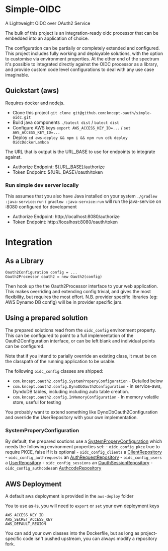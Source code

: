 # Simple-OIDC
A Lightweight OIDC over OAuth2 Service

The bulk of this project is an integration-ready oidc processor that can be
embedded into an application of choice.

The configuration can be partially or completely extended and configured.
This project includes fully working and deployable solutions, with the option 
to customise via environment properties. At the other end of the spectrum 
it's possible to integrated directly against the OIDC processor as a library,
and provide custom code level configurations to deal with any use case imaginable.

## Quickstart (aws)
Requires docker and nodejs.
- Clone this project `git clone git@github.com:kncept-oauth/simple-oidc.git`
- Build java components `./batect dist` / `batect dist`
- Configure AWS keys `export AWS_ACCESS_KEY_ID=...` / `set AWS_ACCESS_KEY_ID=...`
- Deploy `cd aws-deploy && npm i && npm run cdk deploy OidcDockerLambda`

The URL that is output is the URL_BASE to use for endpoints to integrate against.
- Authorize Endpoint: ${URL_BASE}/authorize
- Token Endpoint: ${URL_BASE}/oauth/token

### Run simple dev server locally
This assumes that you also have Java installed on your system
`./gradlew :java-service:run` / `gradlew :java-service:run` will run the java-service on :8080 configured for development
- Authorize Endpoint: http://localhost:8080/authorize
- Token Endpoint: http://localhost:8080/oauth/token

# Integration

## As a Library
    Oauth2Configuration config = ...
    Oauth2Processor oauth2 = new Oauth2(config)
Then hook up the the Oauth2Processor interface to your web application.
This makes overriding and extending config trivial, and gives the most flexibility, but requires the most effort.
N.B. provider specific libraries (eg: AWS Dynamo DB config) will be in provider specific jars.

## Using a prepared solution
The prepared solutions read from the `oidc_config` environment property.
This can be configured to point to a full implementation of the Oauth2Configuration
interface, or can be left blank and individual points can be configured.

Note that if you intend to parially override an existing class, it must be on the
classpath of the running application to be usable.

The following `oidc_config` classes are shipped:
- `com.kncept.oauth2.config.SystemProperyConfiguration` - Detailed below
- `com.kncept.oauth2.config.DynoDbOauth2Configuration` - in service-aws, DyndoDB tables, including including auto table creation.
- `com.kncept.oauth2.config.InMemoryConfiguration` - In memory volatile store, useful for testing

You probably want to extend something like DynoDbOauth2Configuration and override the UserRepository
with your own implementation.

### SystemProperyConfiguration 
By default, the prepared soutions use a
[SystemProperyConfiguration](service-implementation/src/main/java/com/kncept/oauth2/config/SystemProperyConfiguration.java)
which needs the following environment properties set:
    - `oidc_config_pkce`  true to require PKCE, false if it is optional
    - `oidc_config_clients` a [ClientRepository](service-interfaces/src/main/java/com/kncept/oauth2/config/client/ClientRepository.java)
    - `oidc_config_authrequests` an [AuthRequestRepository](service-interfaces/src/main/java/com/kncept/oauth2/config/authrequest/AuthRequestRepository.java)
    - `oidc_config_users` a [UserRepository](service-interfaces/src/main/java/com/kncept/oauth2/config/user/UserRepository.java)
    - `oidc_config_sessions` an [OauthSessionRepository](service-interfaces/src/main/java/com/kncept/oauth2/config/session/OauthSessionRepository.java)
    - `oidc_config_authcodes`an [AuthcodeRepository](service-interfaces/src/main/java/com/kncept/oauth2/config/authcode/AuthcodeRepository.java)

## AWS Deployment
A default aws deployment is provided in the `aws-deploy` folder

You to use as-is, you will need to `export` or `set` your own deployment keys

    AWS_ACCESS_KEY_ID
    AWS_SECRET_ACCESS_KEY
    AWS_DEFAULT_REGION

You can add your own classes into the Dockerfile, but as long as project-specific code
isn't pushed upstream, you can always modify a repository fork.
